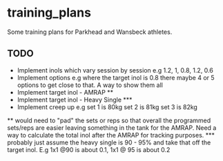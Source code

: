 training_plans
===================================


Some training plans for Parkhead and Wansbeck athletes.

## TODO

* Implement inols which vary session by session e.g 1.2, 1, 0.8, 1.2, 0.6
* Implement options e.g where the target inol is 0.8 there maybe 4 or 5 options to get close to that. A way to show them all
* Implement target inol - AMRAP **
* Implement target inol - Heavy Single ***
* Implement creep up e.g set 1 is 80kg set 2 is 81kg set 3 is 82kg

** would need to "pad" the sets or reps so that overall the programmed sets/reps are easier leaving something in the tank for the AMRAP. Need a way to calculate the total inol after the AMRAP for tracking purposes.
*** probably just assume the heavy single is 90 - 95% and take that off the target inol. E.g 1x1 @90 is about 0.1, 1x1 @ 95 is about 0.2  
